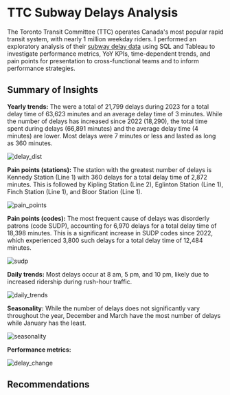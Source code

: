 # TTC Subway Delays Analysis
The Toronto Transit Committee (TTC) operates Canada's most popular rapid transit system, with nearly 1 million weekday riders. I performed an exploratory analysis of their [subway delay data](https://open.toronto.ca/dataset/ttc-subway-delay-data/) using SQL and Tableau to investigate performance metrics, YoY KPIs, time-dependent trends, and pain points for presentation to cross-functional teams and to inform performance strategies.

## Summary of Insights

**Yearly trends:** The were a total of 21,799 delays during 2023 for a total delay time of 63,623 minutes and an average delay time of 3 minutes. While the number of delays has increased since 2022 (18,290), the total time spent during delays (66,891 minutes) and the average delay time (4 minutes) are lower. Most delays were 7 minutes or less and lasted as long as 360 minutes.

![delay_dist](https://github.com/jessicacampbell-astro/TTC_delays_analysis/assets/23153120/9c9eac06-25cb-4d1f-b1b3-49213dff0e07)

**Pain points (stations):** The station with the greatest number of delays is Kennedy Station (Line 1) with 360 delays for a total delay time of 2,872 minutes. This is followed by Kipling Station (Line 2), Eglinton Station (Line 1), Finch Station (Line 1), and Bloor Station (Line 1).

![pain_points](https://github.com/jessicacampbell-astro/TTC_delays_analysis/assets/23153120/09b15efb-d24b-4e31-99ec-496c87a01315)

**Pain points (codes):** The most frequent cause of delays was disorderly patrons (code SUDP), accounting for 6,970 delays for a total delay time of 18,398 minutes. This is a significant increase in SUDP codes since 2022, which experienced 3,800 such delays for a total delay time of 12,484 minutes.

![sudp](https://github.com/jessicacampbell-astro/TTC_delays_analysis/assets/23153120/5c74ea73-960a-4f11-94cd-97657659cca8)

**Daily trends:** Most delays occur at 8 am, 5 pm, and 10 pm, likely due to increased ridership during rush-hour traffic. 

![daily_trends](https://github.com/jessicacampbell-astro/TTC_delays_analysis/assets/23153120/9ed9e22f-46b8-43ac-b328-b2caba6e4a10)

**Seasonality:** While the number of delays does not significantly vary throughout the year, December and March have the most number of delays while January has the least.

![seasonality](https://github.com/jessicacampbell-astro/TTC_delays_analysis/assets/23153120/2cddefd9-e673-4086-bb2f-f65724844052)

**Performance metrics:** 

![delay_change](https://github.com/jessicacampbell-astro/TTC_transportation_analysis/assets/23153120/0f359958-8efd-4d2d-b43a-bca7cad682ee)

## Recommendations

